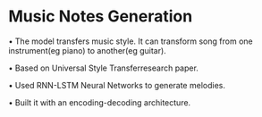 # Music Notes Generation

• The model transfers music style. It can transform song from one
instrument(eg piano) to another(eg guitar).

• Based on Universal Style Transferresearch paper.

• Used RNN-LSTM Neural Networks to generate melodies.

• Built it with an encoding-decoding architecture.
